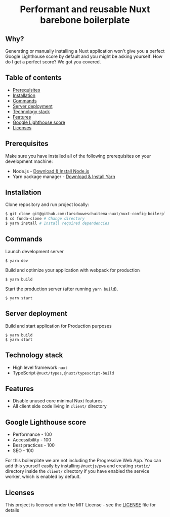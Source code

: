 <div align="center">
  <h1>Performant and reusable Nuxt barebone boilerplate</h1>
</div>

## Why?
Generating or manually installing a Nuxt application won't give you a perfect Google Lighthouse score by default and you might be asking yourself: How do I get a perfect score? We got you covered.

## Table of contents

- [Prerequisites](#prerequisites)
- [Installation](#installation)
- [Commands](#commands)
- [Server deployment](#server-deployment)
- [Technology stack](#technology-stack)
- [Features](#features)
- [Google Lighthouse score](#google-lighthouse-score)
- [Licenses](#licenses)

## Prerequisites

Make sure you have installed all of the following prerequisites on your development machine:

- Node.js - [Download & Install Node.js](https://nodejs.org/en/download/)
- Yarn package manager - [Download & Install Yarn](https://yarnpkg.com/en/docs/install#mac-stable)

## Installation

Clone repository and run project locally:

```bash
$ git clone git@github.com:larsdouweschuitema-nuxt/nuxt-config-boilerplate.git # Clone project using SSH
$ cd funda-clone # Change directory
$ yarn install # Install required dependencies
```

## Commands

Launch development server
```
$ yarn dev
```

Build and optimize your application with webpack for production
```
$ yarn build
```

Start the production server (after running `yarn build`).

```
$ yarn start
```

## Server deployment
Build and start application for Production purposes

```
$ yarn build
$ yarn start
```

## Technology stack
- High level framework `nuxt`
- TypeScript `@nuxt/types`, `@nuxt/typescript-build`

## Features
- Disable unused core minimal Nuxt features
- All client side code living in `client/` directory

## Google Lighthouse score

- Performance - 100
- Accessibility - 100
- Best practices - 100
- SEO - 100

For this boilerplate we are not including the Progressive Web App. You can add this yourself easily by installing
`@nuxtjs/pwa` and creating `static/` directory inside the `client/` directory if you have enabled the service worker, which
is enabled by default.

## Licenses

This project is licensed under the MIT License - see the [LICENSE](LICENSE) file for details